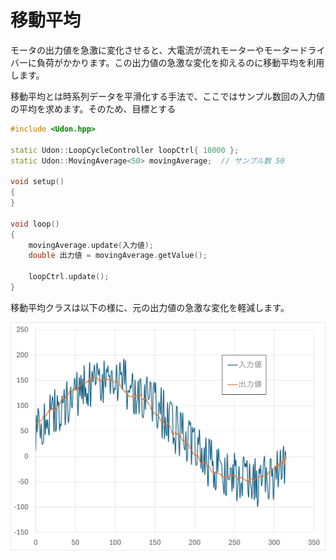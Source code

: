 # 移動平均

モータの出力値を急激に変化させると、大電流が流れモーターやモータードライバーに負荷がかかります。この出力値の急激な変化を抑えるのに移動平均を利用します。

移動平均とは時系列データを平滑化する手法で、ここではサンプル数回の入力値の平均を求めます。そのため、目標とする

```cpp
#include <Udon.hpp>

static Udon::LoopCycleController loopCtrl{ 10000 };
static Udon::MovingAverage<50> movingAverage;  // サンプル数 50

void setup()
{
}

void loop()
{
    movingAverage.update(入力値);
    double 出力値 = movingAverage.getValue();

    loopCtrl.update();
}
```

移動平均クラスは以下の様に、元の出力値の急激な変化を軽減します。

<img width="600px" src="../Assets/MovingAverage.png"/>